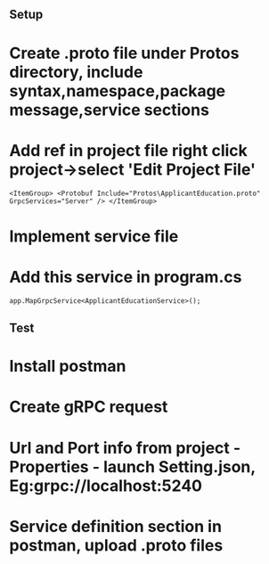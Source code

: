 ﻿## Setup
# Create .proto file under Protos directory, include syntax,namespace,package message,service sections
# Add ref in project file right click project->select 'Edit Project File'
`
 <ItemGroup>
    <Protobuf Include="Protos\ApplicantEducation.proto" GrpcServices="Server" />
  </ItemGroup>
`
# Implement service file
# Add this service in program.cs
`app.MapGrpcService<ApplicantEducationService>();`


## Test
# Install postman
# Create gRPC request
# Url and Port info from project - Properties - launch Setting.json, Eg:grpc://localhost:5240
# Service definition section in postman, upload .proto files